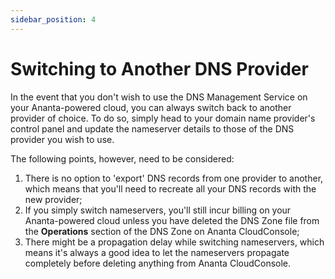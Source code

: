 ```yaml
---
sidebar_position: 4
---
```

# Switching to Another DNS Provider

In the event that you don't wish to use the DNS Management Service on your Ananta-powered cloud, you can always switch back to another provider of choice. To do so, simply head to your domain name provider's control panel and update the nameserver details to those of the DNS provider you wish to use.

The following points, however, need to be considered:

1. There is no option to 'export' DNS records from one provider to another, which means that you'll need to recreate all your DNS records with the new provider;
2. If you simply switch nameservers, you'll still incur billing on your Ananta-powered cloud unless you have deleted the DNS Zone file from the **Operations** section of the DNS Zone on Ananta CloudConsole;
3. There might be a propagation delay while switching nameservers, which means it's always a good idea to let the nameservers propagate completely before deleting anything from Ananta CloudConsole.


